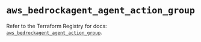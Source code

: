 # `aws_bedrockagent_agent_action_group`

Refer to the Terraform Registry for docs: [`aws_bedrockagent_agent_action_group`](https://registry.terraform.io/providers/hashicorp/aws/5.98.0/docs/resources/bedrockagent_agent_action_group).
